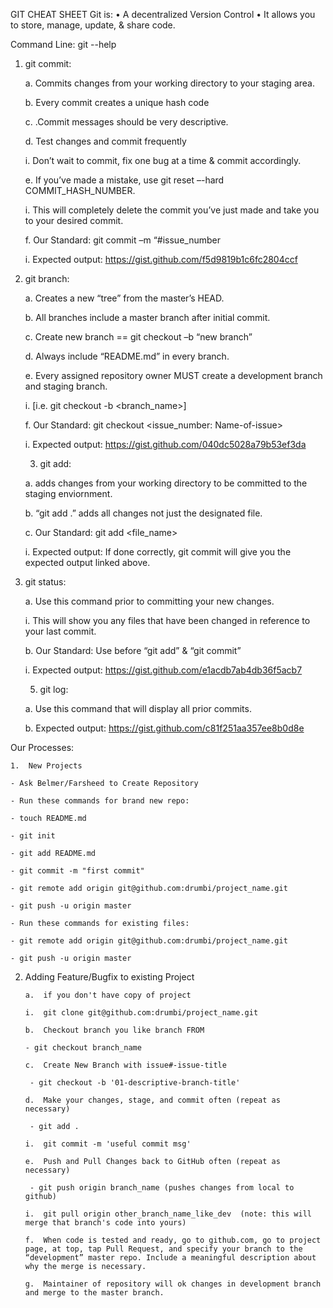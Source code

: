 GIT CHEAT SHEET
Git is:
• A decentralized Version Control
•	It allows you to store, manage, update, & share code. 

Command Line: 
git <any git command> --help

1.	git commit:

	a.	Commits changes from your working directory to your staging area.

	b.	Every commit creates a unique hash code

	c.	.Commit messages should be very descriptive.

	d.	Test changes and commit frequently 

	i.	Don’t wait to commit, fix one bug at a time & commit accordingly.

	e.	If you’ve made a mistake, use git reset –-hard COMMIT_HASH_NUMBER.

	i.	This will completely delete the commit you’ve just made and take you to your desired commit.

	f.	Our Standard: git commit –m “#issue_number <describe what you did>

	i.	Expected output: https://gist.github.com/f5d9819b1c6fc2804ccf

2.	git branch:

	a.	Creates a new “tree” from the master’s HEAD.

	b.	All branches include a master branch after initial commit.

	c.	Create new branch == git checkout –b “new branch”

	d.	 Always include “README.md” in every branch. 

	e.	Every assigned repository owner MUST create a development branch and staging branch.

	i.	[i.e. git checkout -b <branch_name>]

	f.	Our Standard: git checkout <issue_number: Name-of-issue>

	i.	Expected output: https://gist.github.com/040dc5028a79b53ef3da

	3.	git add:

	a.	adds changes from your working directory to be committed to the staging enviornment.

	b.	“git add .” adds all changes not just the designated file.

	c.	Our Standard: git add <file_name>

	i.	Expected output: If done correctly, git commit will give you the expected output 
	linked above.

4.	git status:

	a.	Use this command prior to committing your new changes. 

	i.	This will show you any files that have been changed in reference to your last commit. 

	b.	Our Standard:  Use before “git add” & “git commit”

	i.	Expected output: https://gist.github.com/e1acdb7ab4db36f5acb7

	5.	git log:

	a.	Use this command that will display all prior commits.

	b.	Expected output: https://gist.github.com/c81f251aa357ee8b0d8e

Our Processes:

	1.	New Projects

	- Ask Belmer/Farsheed to Create Repository

	- Run these commands for brand new repo:

	- touch README.md

	- git init

	- git add README.md

	- git commit -m "first commit"

	- git remote add origin git@github.com:drumbi/project_name.git

	- git push -u origin master

	- Run these commands for existing files:

	- git remote add origin git@github.com:drumbi/project_name.git

	- git push -u origin master

2.	Adding Feature/Bugfix to existing Project

		a.	if you don't have copy of project
	
		i.	git clone git@github.com:drumbi/project_name.git
	
		b.	Checkout branch you like branch FROM
	
		- git checkout branch_name
	
		c.	Create New Branch with issue#-issue-title
	
		 - git checkout -b '01-descriptive-branch-title'
	
		d.	Make your changes, stage, and commit often (repeat as necessary)
	
		 - git add .
	
		i.	git commit -m 'useful commit msg'
	
		e.	Push and Pull Changes back to GitHub often (repeat as necessary)
	
		 - git push origin branch_name (pushes changes from local to github)
	
		i.	git pull origin other_branch_name_like_dev  (note: this will merge that branch's code into yours)
	
		f.	When code is tested and ready, go to github.com, go to project page, at top, tap Pull Request, and specify your branch to the “development” master repo. Include a meaningful description about why the merge is necessary. 
	
		g.	Maintainer of repository will ok changes in development branch and merge to the master branch. 
